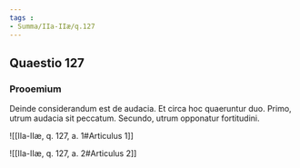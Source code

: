 ```yaml
---
tags : 
- Summa/IIa-IIæ/q.127
---
```


## Quaestio 127

### Prooemium

Deinde considerandum est de audacia. Et circa hoc quaeruntur duo. Primo, utrum audacia sit peccatum. Secundo, utrum opponatur fortitudini.

![[IIa-IIæ, q. 127, a. 1#Articulus 1]]

![[IIa-IIæ, q. 127, a. 2#Articulus 2]]


